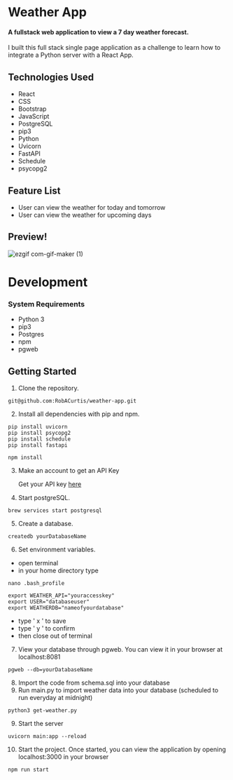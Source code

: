 # Weather App

#### A fullstack web application to view a 7 day weather forecast. 

I built this full stack single page application as a challenge to learn how to integrate a Python server with a React App.


## Technologies Used
  - React
  - CSS
  - Bootstrap
  - JavaScript
  - PostgreSQL
  - pip3
  - Python
  - Uvicorn
  - FastAPI
  - Schedule
  - psycopg2


 ## Feature List
  - User can view the weather for today and tomorrow
  - User can view the weather for upcoming days

## Preview!
![ezgif com-gif-maker (1)](https://user-images.githubusercontent.com/96838616/178612585-fcac0639-c08c-4bf7-8736-6f8774bcb0f1.gif)





# Development

### System Requirements
- Python 3
- pip3
- Postgres
- npm
- pgweb


## Getting Started

1. Clone the repository.

```shell
git@github.com:RobACurtis/weather-app.git
```

2. Install all dependencies with pip and npm.

```shell
pip install uvicorn
pip install psycopg2
pip install schedule
pip install fastapi
 ```

```shell
npm install
```

3. Make an account to get an API Key

    Get your API key [here](https://openweathermap.org/api/one-call-api)

4. Start postgreSQL.

  ```shell
  brew services start postgresql
  ```

5. Create a database.

```shell
createdb yourDatabaseName
  ```

6. Set environment variables.
  - open terminal
  - in your home directory type

```shell
nano .bash_profile
```
```shell
export WEATHER_API="youraccesskey"
export USER="databaseuser"
export WEATHERDB="nameofyourdatabase"
````

- type ' x ' to save
- type ' y ' to confirm
- then close out of terminal

7. View your database through pgweb. You can view it in your browser at localhost:8081

```shell
pgweb --db=yourDatabaseName
```

8. Import the code from schema.sql into your database
9. Run main.py to import weather data into your database (scheduled to run everyday at midnight)
```shell
python3 get-weather.py
```

9. Start the server

```shell
uvicorn main:app --reload
  ```
10. Start the project. Once started, you can view the application by opening localhost:3000 in your browser

```shell
npm run start
  ```

